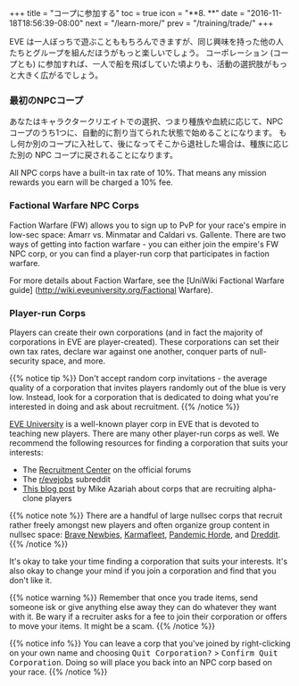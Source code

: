 +++ title = "コープに参加する" toc = true icon = "**8. **" date = "2016-11-18T18:56:39-08:00" next = "/learn-more/" prev = "/training/trade/" +++

EVE は一人ぼっちで遊ぶことももちろんできますが、同じ興味を持った他の人たちとグループを組んだほうがもっと楽しいでしょう。 コーポレーション (コープとも) に参加すれば、一人で船を飛ばしていた頃よりも、活動の選択肢がもっと大きく広がるでしょう。

### 最初のNPCコープ

あなたはキャラクタークリエイトでの選択、つまり種族や血統に応じて、NPCコープのうち1つに、自動的に割り当てられた状態で始めることになります。 もし何か別のコープに入社して、後になってそこから退社した場合は、種族に応じた別の NPC コープに戻されることになります。

All NPC corps have a built-in tax rate of 10%. That means any mission rewards you earn will be charged a 10% fee.

### Factional Warfare NPC Corps

Faction Warfare (FW) allows you to sign up to PvP for your race's empire in low-sec space: Amarr vs. Minmatar and Caldari vs. Gallente. There are two ways of getting into faction warfare - you can either join the empire's FW NPC corp, or you can find a player-run corp that participates in faction warfare.

For more details about Faction Warfare, see the \[UniWiki Factional Warfare guide\] (http://wiki.eveuniversity.org/Factional Warfare).

### Player-run Corps

Players can create their own corporations (and in fact the majority of corporations in EVE are player-created). These corporations can set their own tax rates, declare war against one another, conquer parts of null-security space, and more.

{{% notice tip %}} Don't accept random corp invitations - the average quality of a corporation that invites players randomly out of the blue is very low. Instead, look for a corporation that is dedicated to doing what you're interested in doing and ask about recruitment. {{% /notice %}}

[EVE University](http://www.eveuniversity.org/) is a well-known player corp in EVE that is devoted to teaching new players. There are many other player-run corps as well. We recommend the following resources for finding a corporation that suits your interests:

- The [Recruitment Center](https://forums.eveonline.com/default.aspx?g=topics&f=265) on the official forums
- The [r/evejobs](https://www.reddit.com/r/evejobs/) subreddit 
- [This blog post](https://mikeazariah.wordpress.com/2016/11/17/ooc-joining-the-gang/) by Mike Azariah about corps that are recruiting alpha-clone players

{{% notice note %}} There are a handful of large nullsec corps that recruit rather freely amongst new players and often organize group content in nullsec space: [Brave Newbies](http://www.bravecollective.com/), [Karmafleet](https://recruit.karmafleet.org/), [Pandemic Horde](https://www.reddit.com/r/pandemichorde/), and [Dreddit](http://dredditisrecruiting.com/). {{% /notice %}}

It's okay to take your time finding a corporation that suits your interests. It's also okay to change your mind if you join a corporation and find that you don't like it.

{{% notice warning %}} Remember that once you trade items, send someone isk or give anything else away they can do whatever they want with it. Be wary if a recruiter asks for a fee to join their corporation or offers to move your items. It might be a scam. {{% /notice %}}

{{% notice info %}} You can leave a corp that you've joined by right-clicking on your own name and choosing
<kbd>Quit Corporation?</kbd> > <kbd>Confirm Quit Corporation</kbd>. Doing so will place you back into an NPC corp based on your race. {{% /notice %}}